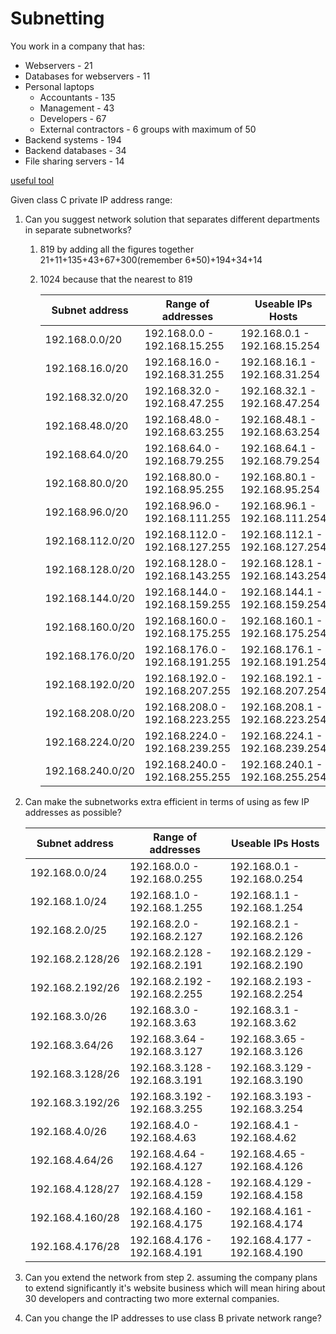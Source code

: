 # Subnetting

You work in a company that has:
- Webservers - 21
- Databases for webservers - 11
- Personal laptops
   - Accountants - 135
   - Management - 43
   - Developers - 67
   - External contractors - 6 groups with maximum of 50
- Backend systems - 194
- Backend databases - 34
- File sharing servers - 14

[useful tool](https://www.davidc.net/sites/default/subnets/subnets.html)

Given class C private IP address range:
1. Can you suggest network solution that separates different departments in separate subnetworks?  
   1. 819   by adding all the figures together  21+11+135+43+67+300(remember 6*50)+194+34+14
   2. 1024 because that the nearest to 819

      Subnet address |	Range of addresses |	Useable IPs	Hosts |
      ---------|----------|---------
      192.168.0.0/20	 |  192.168.0.0 - 192.168.15.255 |	192.168.0.1 - 192.168.15.254  | 4094
      192.168.16.0/20 |	192.168.16.0 - 192.168.31.255	| 192.168.16.1 - 192.168.31.254	| 4094	
      192.168.32.0/20 |	192.168.32.0 - 192.168.47.255	| 192.168.32.1 - 192.168.47.254	| 4094			
      192.168.48.0/20 |	192.168.48.0 - 192.168.63.255	| 192.168.48.1 - 192.168.63.254	| 4094		
      192.168.64.0/20 |	192.168.64.0 - 192.168.79.255	| 192.168.64.1 - 192.168.79.254	| 4094				
      192.168.80.0/20 |	192.168.80.0 - 192.168.95.255	| 192.168.80.1 - 192.168.95.254	| 4094		
      192.168.96.0/20  |	192.168.96.0 - 192.168.111.255	| 192.168.96.1 - 192.168.111.254	| 4094			
      192.168.112.0/20 |	192.168.112.0 - 192.168.127.255	| 192.168.112.1 - 192.168.127.254	| 4094		
      192.168.128.0/20 |	192.168.128.0 - 192.168.143.255	| 192.168.128.1 - 192.168.143.254	| 4094					
      192.168.144.0/20 |	192.168.144.0 - 192.168.159.255	| 192.168.144.1 - 192.168.159.254	| 4094		
      192.168.160.0/20 |	192.168.160.0 - 192.168.175.255	| 192.168.160.1 - 192.168.175.254	| 4094			
      192.168.176.0/20 |	192.168.176.0 - 192.168.191.255	| 192.168.176.1 - 192.168.191.254	| 4094		
      192.168.192.0/20 |	192.168.192.0 - 192.168.207.255	| 192.168.192.1 - 192.168.207.254	| 4094				
      192.168.208.0/20 |   192.168.208.0 - 192.168.223.255	| 192.168.208.1 - 192.168.223.254	| 4094		
      192.168.224.0/20 |	192.168.224.0 - 192.168.239.255	| 192.168.224.1 - 192.168.239.254	| 4094			
      192.168.240.0/20 |	192.168.240.0 - 192.168.255.255	| 192.168.240.1 - 192.168.255.254	| 4094

2. Can make the subnetworks extra efficient in terms of using as few IP addresses as possible?
   
      Subnet address |	Range of addresses |	Useable IPs	Hosts |
      ---------|----------|---------
      192.168.0.0/24 |	192.168.0.0 - 192.168.0.255   | 192.168.0.1 - 192.168.0.254	   | 254										
      192.168.1.0/24	|  192.168.1.0 - 192.168.1.255   |	192.168.1.1 - 192.168.1.254	| 254		
      192.168.2.0/25	|  192.168.2.0 - 192.168.2.127   |	192.168.2.1 - 192.168.2.126	| 126			
      192.168.2.128/26 |	192.168.2.128 - 192.168.2.191 |	192.168.2.129 - 192.168.2.190	| 62			
      192.168.2.192/26 |	192.168.2.192 - 192.168.2.255	| 192.168.2.193 - 192.168.2.254	| 62		
      192.168.3.0/26	  |   192.168.3.0 - 192.168.3.63    |	192.168.3.1 - 192.168.3.62	   | 62				
      192.168.3.64/26  |	192.168.3.64 - 192.168.3.127  |	192.168.3.65 - 192.168.3.126	| 62		
      192.168.3.128/26 |	192.168.3.128 - 192.168.3.191 |	192.168.3.129 - 192.168.3.190	| 62			
      192.168.3.192/26 |	192.168.3.192 - 192.168.3.255 |	192.168.3.193 - 192.168.3.254	| 62		
      192.168.4.0/26	  |   192.168.4.0 - 192.168.4.63	   | 192.168.4.1 - 192.168.4.62	   | 62						
      192.168.4.64/26  |	192.168.4.64 - 192.168.4.127  |	192.168.4.65 - 192.168.4.126	| 62		
      192.168.4.128/27 |	192.168.4.128 - 192.168.4.159 |	192.168.4.129 - 192.168.4.158	| 30				
      192.168.4.160/28 |	192.168.4.160 - 192.168.4.175 |	192.168.4.161 - 192.168.4.174	| 14		
      192.168.4.176/28 |	192.168.4.176 - 192.168.4.191 |	192.168.4.177 - 192.168.4.190	| 14
      
3. Can you extend the network from step 2. assuming the company plans to extend significantly it's website business which will mean hiring about 30 developers and contracting two more external companies.
   

4. Can you change the IP addresses to use class B private network range?